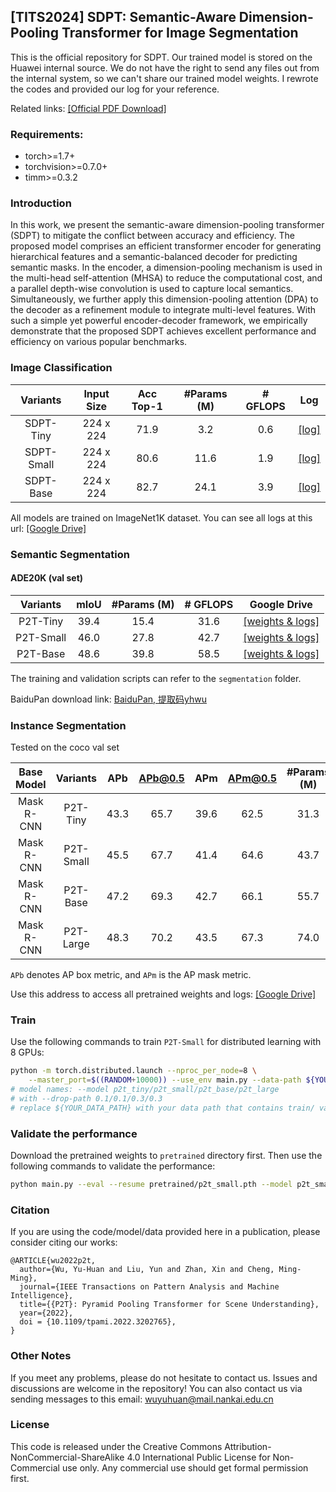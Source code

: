 ## [TITS2024] SDPT: Semantic-Aware Dimension-Pooling Transformer for Image Segmentation

This is the official repository for SDPT. Our trained model is stored on the Huawei internal source. We do not have the right to send any files out from the internal system, so we can't share our trained model weights. I rewrote the codes and provided our log for your reference.

Related links:
[[Official PDF Download]](https://ieeexplore.ieee.org/document/10584449)

### Requirements:

* torch>=1.7+
* torchvision>=0.7.0+
* timm>=0.3.2

### Introduction

In this work, we present the semantic-aware dimension-pooling transformer (SDPT) to mitigate the conflict between accuracy and efficiency. The proposed model comprises an efficient transformer encoder for generating hierarchical
features and a semantic-balanced decoder for predicting semantic masks. In the encoder, a dimension-pooling mechanism is used in the multi-head self-attention (MHSA) to reduce the computational cost, and a parallel depth-wise convolution is used
to capture local semantics. Simultaneously, we further apply this dimension-pooling attention (DPA) to the decoder as a refinement module to integrate multi-level features. With such a simple yet powerful encoder-decoder framework, we empirically
demonstrate that the proposed SDPT achieves excellent performance and efficiency on various popular benchmarks.

### Image Classification

|     Variants     | Input  Size    | Acc Top-1  | #Params (M) | # GFLOPS | Log |
|:---------------:|:---------:|:-----:|:-----------:|:-----------------:|-----------------|
| SDPT-Tiny   | 224 x 224 | 71.9 |    3.2    |    0.6    | [[log]](https://drive.google.com/file/d/1CDofCg9pi0Cyiha_dIimggF228M5mOeH/view?usp=sharing) |
| SDPT-Small  | 224 x 224 |  80.6 |   11.6    |    1.9    |[[log]](https://drive.google.com/file/d/1bCZz7y0I0EEw74KaVg5iAr3hBYtSIEii/view?usp=sharing) |
| SDPT-Base | 224 x 224 |  82.7 |     24.1   |    3.9    |   [[log]](https://drive.google.com/file/d/13_XaX0XtYSzPatVl54ihFbEwflHLVvsl/view?usp=sharing)    |

All models are trained on ImageNet1K dataset. You can see all logs at this url: [[Google Drive]](https://drive.google.com/drive/folders/1Osweqc1OphwtWONXIgD20q9_I2arT9yz?usp=sharing)



### Semantic Segmentation

#### ADE20K (val set)

 | Variants  | mIoU | #Params (M) | # GFLOPS |                         Google Drive                         |
| :-------: | :--:  | :------: | :----------------------------------------------------------: | :----------------------------------------------------------: |
  | P2T-Tiny  |39.4  |    15.4    |   31.6   | [[weights & logs]](https://drive.google.com/drive/folders/1SH9zmdGKvnpFBVU3dXS6-TZT04CZgkX9?usp=sharing) |
 | P2T-Small | 46.0  |    27.8    |   42.7   | [[weights & logs]](https://drive.google.com/drive/folders/1SH9zmdGKvnpFBVU3dXS6-TZT04CZgkX9?usp=sharing) |
 | P2T-Base  | 48.6   |    39.8    |   58.5   | [[weights & logs]](https://drive.google.com/drive/folders/1SH9zmdGKvnpFBVU3dXS6-TZT04CZgkX9?usp=sharing) |

The training and validation scripts can refer to the `segmentation` folder.

BaiduPan download link: [BaiduPan, 提取码yhwu](https://pan.baidu.com/s/1JkE62CS9EoSTLW1M1Ajmxw?pwd=yhwu)


### Instance Segmentation 

Tested on the coco val set


| Base Model | Variants  | APb  | APb@0.5 | APm  | APm@0.5 | #Params (M) | # GFLOPS |
| :--------: | :-------: | :--: | :-----: | :--: | :-----: | :---------: | :------: |
| Mask R-CNN | P2T-Tiny  | 43.3 |  65.7   | 39.6 |  62.5   |    31.3     |   225    |
| Mask R-CNN | P2T-Small | 45.5 |  67.7   | 41.4 |  64.6   |    43.7     |   279    |
| Mask R-CNN | P2T-Base  | 47.2 |  69.3   | 42.7 |  66.1   |    55.7     |   363    |
| Mask R-CNN | P2T-Large | 48.3 |  70.2   | 43.5 |  67.3   |    74.0     |   467    |

`APb` denotes AP box metric, and `APm` is the AP mask metric.

Use this address to access all pretrained weights and logs: [[Google Drive]](https://drive.google.com/drive/folders/1fcg7n3Ga8cYoT-3Ar0PeQXjAC3AnQYyY?usp=sharing)

### Train

Use the following commands to train `P2T-Small` for distributed learning with 8 GPUs:

````bash
python -m torch.distributed.launch --nproc_per_node=8 \
    --master_port=$((RANDOM+10000)) --use_env main.py --data-path ${YOUR_DATA_PATH} --batch-size 128 --model p2t_small --drop-path 0.1
# model names: --model p2t_tiny/p2t_small/p2t_base/p2t_large
# with --drop-path 0.1/0.1/0.3/0.3
# replace ${YOUR_DATA_PATH} with your data path that contains train/ val/ directory
````

### Validate the performance

Download the pretrained weights to `pretrained` directory first. Then use the following commands to validate the performance:

````bash
python main.py --eval --resume pretrained/p2t_small.pth --model p2t_small
````

### Citation

If you are using the code/model/data provided here in a publication, please consider citing our works:

````
@ARTICLE{wu2022p2t,
  author={Wu, Yu-Huan and Liu, Yun and Zhan, Xin and Cheng, Ming-Ming},
  journal={IEEE Transactions on Pattern Analysis and Machine Intelligence}, 
  title={{P2T}: Pyramid Pooling Transformer for Scene Understanding}, 
  year={2022},
  doi = {10.1109/tpami.2022.3202765},
}
````

### Other Notes

If you meet any problems, please do not hesitate to contact us.
Issues and discussions are welcome in the repository!
You can also contact us via sending messages to this email: wuyuhuan@mail.nankai.edu.cn


### License

This code is released under the Creative Commons Attribution-NonCommercial-ShareAlike 4.0 International Public License for Non-Commercial use only. Any commercial use should get formal permission first.

